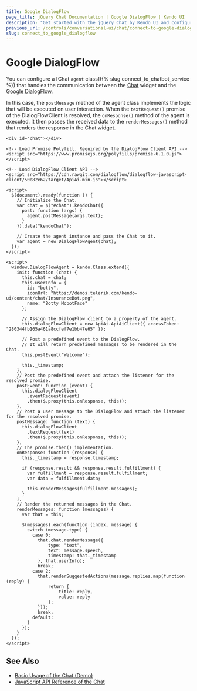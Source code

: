 ```yaml
---
title: Google DialogFlow
page_title: jQuery Chat Documentation | Google DialogFlow | Kendo UI
description: "Get started with the jQuery Chat by Kendo UI and configure and connect the Kendo UI Chat widget to the Google DialogFlow."
previous_url: /controls/conversational-ui/chat/connect-to-google-dialogflow
slug: connect_to_google_dialogflow
---
```


# Google DialogFlow

You can configure a [Chat `agent` class]({% slug connect_to_chatbot_service %}) that handles the communication between the [Chat](https://demos.telerik.com/kendo-ui/chat/index) widget and the [Google DialogFlow](https://dialogflow.com/).

In this case, the `postMessage` method of the agent class implements the logic that will be executed on user interaction. When the `textRequest()` promise of the DialogFlowClient is resolved, the `onResponse()` method of the agent is executed. It then passes the received data to the `renderMessages()` method that renders the response in the Chat widget.

```dojo
<div id="chat"></div>

<!-- Load Promise Polyfill. Required by the DialogFlow Client API.-->
<script src="https://www.promisejs.org/polyfills/promise-6.1.0.js"></script>

<!-- Load DialogFlow Client API -->
<script src="https://cdn.rawgit.com/dialogflow/dialogflow-javascript-client/50e82e62/target/ApiAi.min.js"></script>

<script>
  $(document).ready(function () {
    // Initialize the Chat.
    var chat = $("#chat").kendoChat({
      post: function (args) {
        agent.postMessage(args.text);
      }
    }).data("kendoChat");

    // Create the agent instance and pass the Chat to it.
    var agent = new DialogFlowAgent(chat);
  });
</script>

<script>
  window.DialogFlowAgent = kendo.Class.extend({
    init: function (chat) {
      this.chat = chat;
      this.userInfo = {
        id: "botty",
        iconUrl: "https://demos.telerik.com/kendo-ui/content/chat/InsuranceBot.png",
        name: "Botty McbotFace"
      };

      // Assign the DialogFlow client to a property of the agent.
      this.dialogFlowClient = new ApiAi.ApiAiClient({ accessToken: "280344fb165a461a8ccfef7e1bb47e65" });

      // Post a predefined event to the DialogFlow.
      // It will return predefined messages to be rendered in the Chat.
      this.postEvent("Welcome");

      this._timestamp;
    },
    // Post the predefined event and attach the listener for the resolved promise.
    postEvent: function (event) {
      this.dialogFlowClient
        .eventRequest(event)
        .then($.proxy(this.onResponse, this));
    },
    // Post a user message to the DialogFlow and attach the listener for the resolved promise.
    postMessage: function (text) {
      this.dialogFlowClient
        .textRequest(text)
        .then($.proxy(this.onResponse, this));
    },
    // The promise.then() implementation.
    onResponse: function (response) {
      this._timestamp = response.timestamp;

      if (response.result && response.result.fulfillment) {
        var fulfillment = response.result.fulfillment;
        var data = fulfillment.data;

        this.renderMessages(fulfillment.messages);
      }
    },
    // Render the returned messages in the Chat.
    renderMessages: function (messages) {
      var that = this;

      $(messages).each(function (index, message) {
        switch (message.type) {
          case 0:
            that.chat.renderMessage({
                type: "text",
                text: message.speech,
                timestamp: that._timestamp
            }, that.userInfo);
            break;
          case 2:
            that.renderSuggestedActions(message.replies.map(function (reply) {
                return {
                    title: reply,
                    value: reply
                };
            }));
            break;
          default:
        }
      });
    }
  });
</script>
```

## See Also

* [Basic Usage of the Chat (Demo)](https://demos.telerik.com/kendo-ui/chat/index)
* [JavaScript API Reference of the Chat](/api/javascript/ui/chat)
